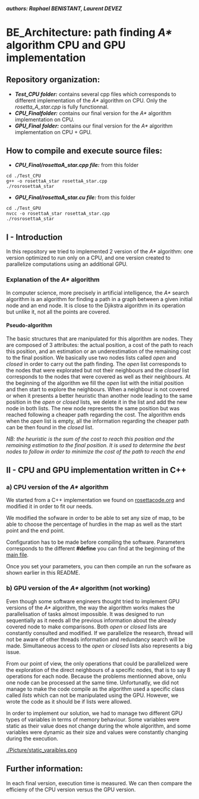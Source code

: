 ##### authors: Raphael BENISTANT, Laurent DEVEZ

# BE_Architecture: path finding *A\** algorithm CPU and GPU implementation

## Repository organization:

* **_Test\_CPU folder:_** contains several cpp files which corresponds to different implementation of the *A\** algorithm on CPU. Only the *rosetta_A_star.cpp* is fully functionnal.
* **_CPU\_Finalfolder:_** contains our final version for the *A\** algorithm implementation on CPU.
* **_GPU\_Final folder:_** contains our final version for the *A\** algorithm implementation on CPU + GPU.


## How to compile and execute source files:

* **_CPU_Final/rosettaA_star.cpp file:_** from this folder
```
cd ./Test_CPU
g++ -o rosettaA_star rosettaA_star.cpp
./rosrosettaA_star
```
* **_GPU_Final/rosettaA_star.cu file:_** from this folder
```
cd ./Test_GPU
nvcc -o rosettaA_star rosettaA_star.cpp
./rosrosettaA_star
```
## I - Introduction

In this repository we tried to implemented 2 version of the *A\** algorithm: one version optimized to run only on a CPU, and one version created to parallelize computations using an additional GPU.

### Explanation of the *A\** algorithm

In computer science, more precisely in artificial intelligence, the *A\** search algorithm is an algorithm for finding a path in a graph between a given initial node and an end node.
It is close to the Djikstra algorithm in its operation but unlike it, not all the points are covered.

#### Pseudo-algorithm

The basic structures that are manipulated for this algorithm are nodes. They are composed of 3 attributes: the actual position, a cost of the path to reach this position, and an estimation or an underestimation of the remaining cost to the final position.
We basically use two nodes lists called *open* and *closed* in order to carry out the path finding. The *open* list corresponds to the nodes that were explorated but not their neighbours and the *closed* list corresponds to the nodes that were covered as well as their neighbours. At the beginning of the algorithm we fill the *open* list with the initial position and then start to explore the neighbours. When a neighbour is not covered or when it presents a better heuristic than another node leading to the same position in the *open* or *closed* lists, we delete it in the list and add the new node in both lists. The new node represents the same position but was reached following a cheaper path regarding the cost.
The algorithm ends when the *open* list is empty, all the information regarding the cheaper path can be then found in the *closed* list.

*NB: the heuristic is the sum of the cost to reach this position and the remaining estimation to the final position. It is used to determine the best nodes to follow in order to minimize the cost of the path to reach the end*

## II - CPU and GPU implementation written in C++

### a) CPU version of the *A\** algorithm

We started from a C++ implementation we found on [rosettacode.org](https://rosettacode.org/wiki/A*_search_algorithm) and modified it in order to fit our needs.

We modified the sofware in order to be able to set any size of map, to be able to choose the percentage of hurdles in the map as well as the start point and the end point.

Configuration has to be made before compiling the software. Parameters corresponds to the different **#define** you can find at the beginning of the [main file](./CPU_Final/rosettaA_star.cpp).

Once you set your parameters, you can then compile an run the sofware as shown earlier in this README.

### b) GPU version of the *A\** algorithm (not working)

Even though some software engineers thought tried to implement GPU versions of the *A\** algorithm, the way the algorithm works makes the parallelisation of tasks almost impossible. It was designed to run sequentially as it needs all the previous information about the already covered node to make comparisons. Both *open* or *closed* lists are constantly consulted and modified. If we parallelize the research, thread will not be aware of other threads information and redundancy search will be made. Simultaneous access to the *open* or *closed* lists also represents a big issue.

From our point of view, the only operations that could be parallelized were the exploration of the direct neighbours of a specific nodes, that is to say 8 operations for each node. Because the problems mentionned above, onlu one node can be processed at the same time.
Unfortunatly, we did not manage to make the code compile as the algorithm used a specific class called *lists* which can not be manipulated using the GPU. However, we wrote the code as it should be if lists were allowed.

In order to implement our solution, we had to manage two different GPU types of variables in terms of memory behaviour. Some variables were static as their value does not change during the whole algorithm, and some variables were dynamic as their size and values were constantly changing during the execution.

[./Picture/static_varaibles.png](./CPU_Final/rosettaA_star.cpp)

## Further information:

In each final version, execution time is measured. We can then compare the efficieny of the CPU version versus the GPU version.
